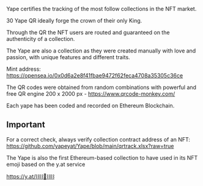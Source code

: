 Yape certifies the tracking of the most follow collections in the NFT market.

30 Yape QR ideally forge the crown of their only King.

Through the QR the NFT users are routed and guaranteed on the authenticity of a collection.

The Yape are also a collection as they were created manually with love and passion, 
with unique features and different traits.

Mint address: https://opensea.io/0x0d6a2e8f41fbae9472f62feca4708a35305c36ce

The QR codes were obtained from random combinations with powerful and free QR engine 200 x 2000 px - https://www.qrcode-monkey.com/

Each yape has been coded and recorded on Ethereum Blockchain.

Important
---------
For a correct check, always verify collection contract address of an NFT:
https://github.com/yapeyat/Yape/blob/main/qrtrack.xlsx?raw=true

The Yape is also the first Ethereum-based collection to have used in its NFT emoji based on the y.at service 

https://y.at/⛓⛓🦍⛓⛓


